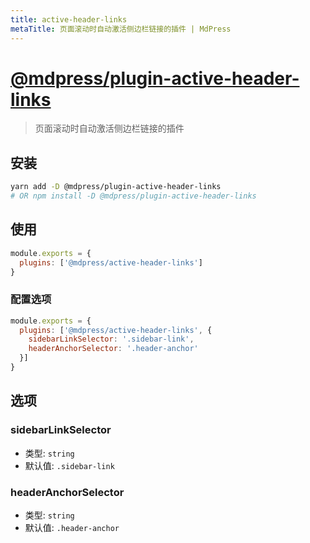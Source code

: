 ```yaml
---
title: active-header-links
metaTitle: 页面滚动时自动激活侧边栏链接的插件 | MdPress
---
```


# [@mdpress/plugin-active-header-links](https://github.com/LinFeng1997/mdpress/tree/master/packages/@mdpress/plugin-active-header-links)

> 页面滚动时自动激活侧边栏链接的插件

## 安装

```bash
yarn add -D @mdpress/plugin-active-header-links
# OR npm install -D @mdpress/plugin-active-header-links
```

## 使用

```javascript
module.exports = {
  plugins: ['@mdpress/active-header-links']
}
```

### 配置选项

```javascript
module.exports = {
  plugins: ['@mdpress/active-header-links', {
    sidebarLinkSelector: '.sidebar-link',
    headerAnchorSelector: '.header-anchor'
  }]
}
```

## 选项

### sidebarLinkSelector

- 类型: `string`
- 默认值: `.sidebar-link`

### headerAnchorSelector

- 类型: `string`
- 默认值: `.header-anchor`
